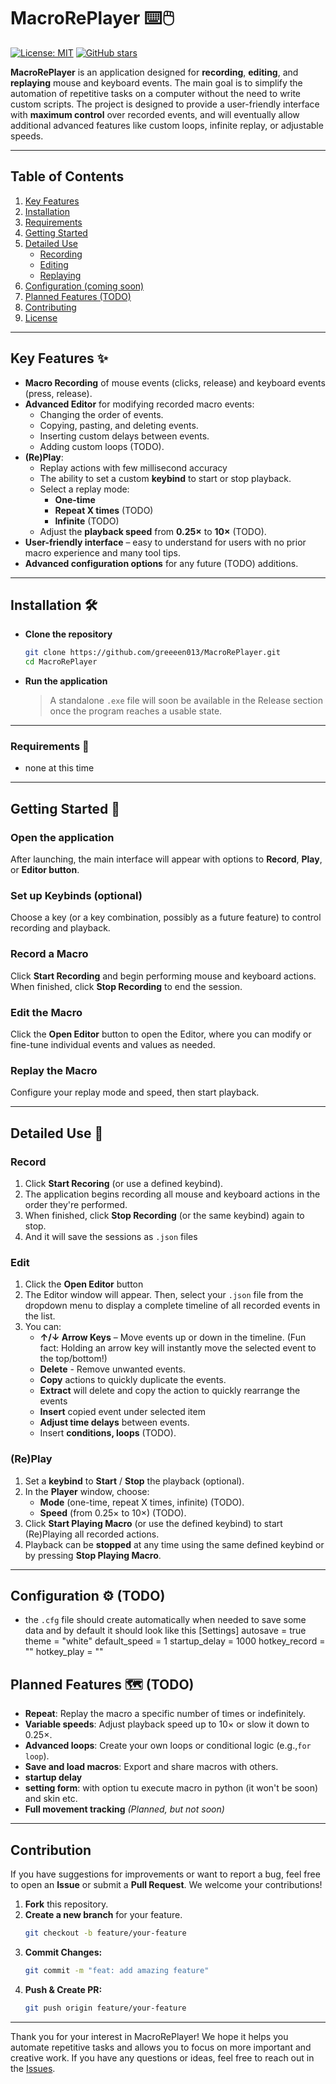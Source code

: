 # MacroRePlayer ⌨️🖱️

[![License: MIT](https://img.shields.io/badge/License-MIT-yellow.svg)](https://opensource.org/licenses/MIT)
[![GitHub stars](https://img.shields.io/github/stars/greeeen013/MacroRePlayer)](https://github.com/greeeen013/MacroRePlayer/stargazers)

**MacroRePlayer** is an application designed for **recording**, **editing**, and **replaying** mouse and keyboard events. The main goal is to simplify the automation of repetitive tasks on a computer without the need to write custom scripts. The project is designed to provide a user-friendly interface with **maximum control** over recorded events, and will eventually allow additional advanced features like custom loops, infinite replay, or adjustable speeds.

---

## Table of Contents
1. [Key Features](#key-features-✨)
2. [Installation](#installation-🛠️)
3. [Requirements](#Requirements-🎯)
4. [Getting Started](#getting-started-🚀)
5. [Detailed Use](#Detailed-Use-📖)
   - [Recording](#Recording)
   - [Editing](#Editing)
   - [Replaying](#(Re)Playing)
6. [Configuration (coming soon)](#Configuration-⚙️-(TODO))
7. [Planned Features (TODO)](#Planned-Features-🗺️-(TODO))
8. [Contributing](#contributing)
9. [License](#license)

---

## Key Features ✨

- **Macro Recording** of mouse events (clicks, release) and keyboard events (press, release).
- **Advanced Editor** for modifying recorded macro events:
  - Changing the order of events.
  - Copying, pasting, and deleting events.
  - Inserting custom delays between events.
  - Adding custom loops (TODO).
- **(Re)Play**:
  - Replay actions with few millisecond accuracy 
  - The ability to set a custom **keybind** to start or stop playback.
  - Select a replay mode:
    - **One-time**  
    - **Repeat X times** (TODO)
    - **Infinite** (TODO)
  - Adjust the **playback speed** from **0.25×** to **10×** (TODO).
- **User-friendly interface** – easy to understand for users with no prior macro experience and many tool tips.
- **Advanced configuration options** for any future (TODO) additions.

---

## Installation 🛠️

- **Clone the repository**  
   ```bash
   git clone https://github.com/greeeen013/MacroRePlayer.git
   cd MacroRePlayer
- **Run the application**
   >A standalone `.exe` file will soon be available in the Release section once the program reaches a usable state.

---

### Requirements 🎯

  - none at this time

---

## Getting Started 🚀

### Open the application
After launching, the main interface will appear with options to **Record**, **Play**, or **Editor button**.

### Set up Keybinds (optional)
Choose a key (or a key combination, possibly as a future feature) to control recording and playback.

### Record a Macro
Click **Start Recording** and begin performing mouse and keyboard actions. When finished, click **Stop Recording** to end the session.

### Edit the Macro
Click the **Open Editor** button to open the Editor, where you can modify or fine-tune individual events and values as needed.

### Replay the Macro
Configure your replay mode and speed, then start playback.

---

## Detailed Use 📖

### Record
1. Click **Start Recoring** (or use a defined keybind).
2. The application begins recording all mouse and keyboard actions in the order they're performed.
3. When finished, click **Stop Recording** (or the same keybind) again to stop.
4. And it will save the sessions as `.json` files

### Edit
1. Click the **Open Editor** button
2. The Editor window will appear. Then, select your `.json` file from the dropdown menu to display a complete timeline of all recorded events in the list.
2. You can:
    - **↑/↓ Arrow Keys** – Move events up or down in the timeline. (Fun fact: Holding an arrow key will instantly move the selected event to the top/bottom!)
   - **Delete** - Remove unwanted events.
   - **Copy** actions to quickly duplicate the events.
   - **Extract** will delete and copy the action to quickly rearrange the events
   - **Insert** copied event under selected item
   - **Adjust time delays** between events.
   - Insert **conditions, loops** (TODO).

### (Re)Play
1. Set a **keybind** to **Start** / **Stop** the playback (optional). 
2. In the **Player** window, choose:
   - **Mode** (one-time, repeat X times, infinite) (TODO).
   - **Speed** (from 0.25× to 10×) (TODO).
3. Click **Start Playing Macro** (or use the defined keybind) to start (Re)Playing all recorded actions.
4. Playback can be **stopped** at any time using the same defined keybind or by pressing **Stop Playing Macro**.

---

## Configuration ⚙️ (TODO)
- the `.cfg` file should create automatically when needed to save some data and by default it should look like this
[Settings]
autosave = true
theme = "white"
default_speed = 1
startup_delay = 1000
hotkey_record = ""
hotkey_play = ""

## Planned Features 🗺️ (TODO)

- **Repeat**: Replay the macro a specific number of times or indefinitely.
- **Variable speeds**: Adjust playback speed up to 10× or slow it down to 0.25×.
- **Advanced loops**: Create your own loops or conditional logic (e.g.,`for loop`).
- **Save and load macros**: Export and share macros with others.
- **startup delay**
- **setting form**: with option tu execute macro in python (it won't be soon) and skin etc.
- **Full movement tracking** *(Planned, but not soon)* 

---

## Contribution

If you have suggestions for improvements or want to report a bug, feel free to open an **Issue** or submit a **Pull Request**. We welcome your contributions!

1. **Fork** this repository.  
2. **Create a new branch** for your feature.
   ```bash
   git checkout -b feature/your-feature
4. **Commit Changes:**
   ```bash
   git commit -m "feat: add amazing feature"
6. **Push & Create PR:**
   ```bash
   git push origin feature/your-feature

---

Thank you for your interest in MacroRePlayer! We hope it helps you automate repetitive tasks and allows you to focus on more important and creative work. If you have any questions or ideas, feel free to reach out in the [Issues](https://github.com/greeeen013/MacroRePlayer/issues).
